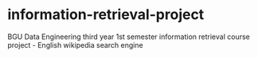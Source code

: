 # information-retrieval-project
BGU Data Engineering third year 1st semester information retrieval course project - English wikipedia search engine
